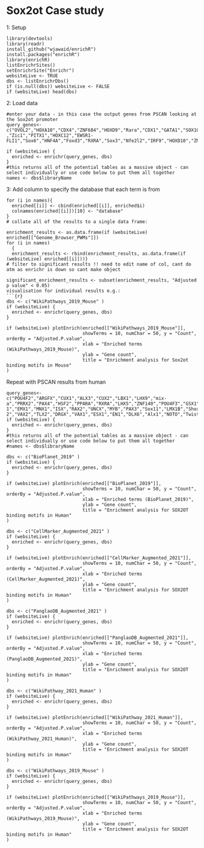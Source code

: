 # Sox2ot Case study

1: Setup
```{r}
library(devtools)
library(readr)
install_github("wjawaid/enrichR")
install.packages("enrichR")
library(enrichR)
listEnrichrSites()
setEnrichrSite("Enrichr")
websiteLive <- TRUE
dbs <- listEnrichrDbs()
if (is.null(dbs)) websiteLive <- FALSE
if (websiteLive) head(dbs)
```
2: Load data
```{r}
#enter your data - in this case the output genes from PSCAN looking at the Sox2ot promoter
query_genes<-c("OVOL2","HOXA10","CDX4","ZNF684","HOXD9","Rara","CDX1","GATA1","SOX10","FOXE1","RARA","PITX2","OTX2","CDX2","SOX13","SOX9","SOX18","PROX1","SRF","SOX2"	,"Zic1","PITX1","HOXC12","EWSR1-FLI1","Sox6","HNF4A","Foxd3","RXRA","Sox3","Nfe2l2","IRF9","HOXD10","ZNF384","HOXC10","CLOCK","Zic2","RARA")
```

```{r}
if (websiteLive) {
  enriched <- enrichr(query_genes, dbs)
}
#this returns all of the potential tables as a massive object - can select individually or use code below to put them all together
names <- dbs$libraryName
```
3: Add column to specify the database that each term is from
```{r}
for (i in names){
  enriched[[i]] <- cbind(enriched[[i]], enriched$i)
  colnames(enriched[[i]])[10] <- "database"
}
# collate all of the results to a single data frame:

enrichment_results <- as.data.frame(if (websiteLive) enriched[["Genome_Browser_PWMs"]])
for (i in names)
  {
  enrichment_results <- rbind(enrichment_results, as.data.frame(if (websiteLive) enriched[[i]]))}
# filter to significant results !! need to edit name of col, cant do atm as enrichr is down so cant make object

significant_enrichment_results <- subset(enrichment_results, "Adjusted p value" < 0.05)
visualisation for individual results e.g.:
```{r}
dbs <- c("WikiPathways_2019_Mouse" )
if (websiteLive) {
  enriched <- enrichr(query_genes, dbs)
}

if (websiteLive) plotEnrich(enriched[["WikiPathways_2019_Mouse"]], 
                            showTerms = 10, numChar = 50, y = "Count", orderBy = "Adjusted.P.value",
                            xlab = "Enriched terms (WikiPathways_2019_Mouse)",
                            ylab = "Gene count",
                            title = "Enrichment analysis for Sox2ot binding motifs in Mouse"
)

```
Repeat with PSCAN results from human
```{r}
query_genes<-c("POU4F2","ARGFX","CUX1","ALX3","CUX2","LBX1","LHX9","mix-a","PRRX2","PAX4","HSF2","PPARA","RXRA","LHX5","ZNF140","POU4F3","GSX1","VSX2","MIXL1","NR4A1","LMX1A","SOX21","PAX7","Alx4","Lhx4","NKX6-1","EMX1","MNX1","ISX","RAX2","UNCX","MYB","PAX3","Sox11","LMX1B","Shox2","PRRX1","VSX1","Lhx8","Dmbx1","LBX2","HOXD13","HNF1B","SHOX","MEOX2","HOXA2","Hmx3","MEOX1","NKX6-2","VAX2","TLX2","DRGX","VAX1","ESX1","EN1","DLX6","Alx1","NOTO","Twist2","GSX2","Hmx2","ZNF652","BACH2","HSF1","Hmx1","HOXD3")
if (websiteLive) {
  enriched <- enrichr(query_genes, dbs)
}
#this returns all of the potential tables as a massive object - can select individually or use code below to put them all together
#names <- dbs$libraryName

dbs <- c("BioPlanet_2019" )
if (websiteLive) {
  enriched <- enrichr(query_genes, dbs)
}

if (websiteLive) plotEnrich(enriched[["BioPlanet_2019"]], 
                            showTerms = 10, numChar = 50, y = "Count", orderBy = "Adjusted.P.value",
                            xlab = "Enriched terms (BioPlanet_2019)",
                            ylab = "Gene count",
                            title = "Enrichment analysis for SOX2OT binding motifs in Human"
)

dbs <- c("CellMarker_Augmented_2021" )
if (websiteLive) {
  enriched <- enrichr(query_genes, dbs)
}

if (websiteLive) plotEnrich(enriched[["CellMarker_Augmented_2021"]], 
                            showTerms = 10, numChar = 50, y = "Count", orderBy = "Adjusted.P.value",
                            xlab = "Enriched terms (CellMarker_Augmented_2021)",
                            ylab = "Gene count",
                            title = "Enrichment analysis for SOX2OT binding motifs in Human"
)

dbs <- c("PanglaoDB_Augmented_2021" )
if (websiteLive) {
  enriched <- enrichr(query_genes, dbs)
}

if (websiteLive) plotEnrich(enriched[["PanglaoDB_Augmented_2021"]], 
                            showTerms = 10, numChar = 50, y = "Count", orderBy = "Adjusted.P.value",
                            xlab = "Enriched terms (PanglaoDB_Augmented_2021)",
                            ylab = "Gene count",
                            title = "Enrichment analysis for SOX2OT binding motifs in Human"
)

dbs <- c("WikiPathway_2021_Human" )
if (websiteLive) {
  enriched <- enrichr(query_genes, dbs)
}

if (websiteLive) plotEnrich(enriched[["WikiPathway_2021_Human"]], 
                            showTerms = 10, numChar = 50, y = "Count", orderBy = "Adjusted.P.value",
                            xlab = "Enriched terms (WikiPathway_2021_Human)",
                            ylab = "Gene count",
                            title = "Enrichment analysis for SOX2OT binding motifs in Human"
)

dbs <- c("WikiPathways_2019_Mouse" )
if (websiteLive) {
  enriched <- enrichr(query_genes, dbs)
}

if (websiteLive) plotEnrich(enriched[["WikiPathways_2019_Mouse"]], 
                            showTerms = 10, numChar = 50, y = "Count", orderBy = "Adjusted.P.value",
                            xlab = "Enriched terms (WikiPathways_2019_Mouse)",
                            ylab = "Gene count",
                            title = "Enrichment analysis for SOX2OT binding motifs in Human"
)

```
